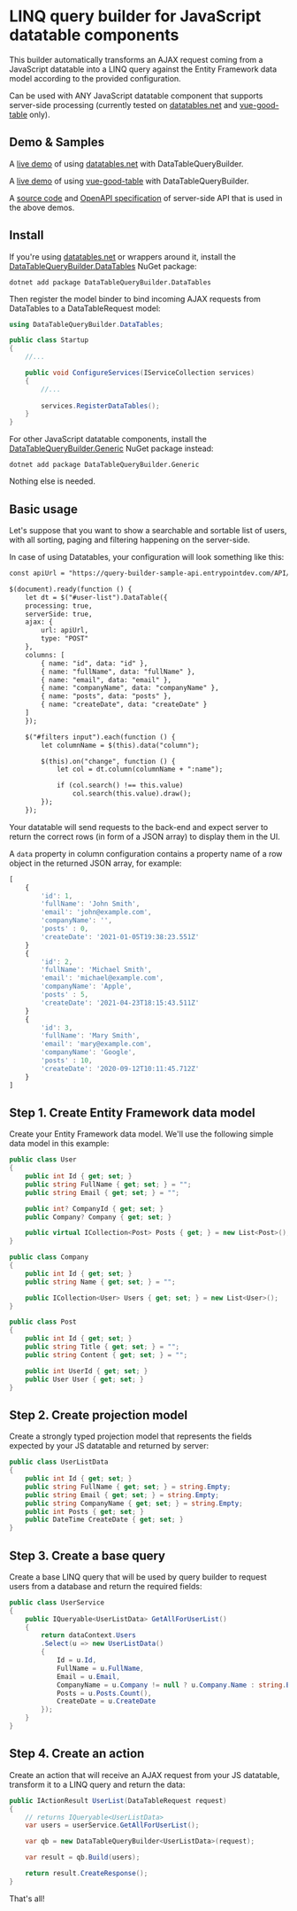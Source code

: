 # LINQ query builder for JavaScript datatable components

This builder automatically transforms an AJAX request coming from a JavaScript datatable into a LINQ query against the Entity Framework data model according to the provided configuration.

Can be used with ANY JavaScript datatable component that supports server-side processing (currently tested on [datatables.net](https://datatables.net) and [vue-good-table](https://xaksis.github.io/vue-good-table/) only).

## Demo & Samples

A [live demo](https://codesandbox.io/s/datatablesnet-with-datatablequerybuilder-hgpg2) of using [datatables.net](https://datatables.net) with DataTableQueryBuilder.

A [live demo](https://codesandbox.io/s/vue-good-table-with-datatablequerybuilder-cynse) of using [vue-good-table](https://xaksis.github.io/vue-good-table/) with DataTableQueryBuilder.

A [source code](https://github.com/EntryPointDev/DataTableQueryBuilder/tree/master/samples/SampleAPI) and [OpenAPI specification](https://query-builder-sample-api.entrypointdev.com/swagger/) of server-side API that is used in the above demos.

## Install

If you're using [datatables.net](https://datatables.net) or wrappers around it, install the [DataTableQueryBuilder.DataTables](https://www.nuget.org/packages/datatablequerybuilder.datatables/) NuGet package:

   ```console
   dotnet add package DataTableQueryBuilder.DataTables
   ```

Then register the model binder to bind incoming AJAX requests from DataTables to a DataTableRequest model:

   ```c#
   using DataTableQueryBuilder.DataTables;
   
   public class Startup
   {
       //...

       public void ConfigureServices(IServiceCollection services)
       {
           //...
           
           services.RegisterDataTables();
       }   
   }
   ```

For other JavaScript datatable components, install the [DataTableQueryBuilder.Generic](https://www.nuget.org/packages/datatablequerybuilder.generic/) NuGet package instead:

```console
dotnet add package DataTableQueryBuilder.Generic
```

Nothing else is needed.

## Basic usage

Let's suppose that you want to show a searchable and sortable list of users, with all sorting, paging and filtering happening on the server-side.

In case of using Datatables, your configuration will look something like this:

```html
const apiUrl = "https://query-builder-sample-api.entrypointdev.com/API/UserList.DataTables";

$(document).ready(function () {
    let dt = $("#user-list").DataTable({
    processing: true,
    serverSide: true,
    ajax: {
        url: apiUrl,
        type: "POST"
    },
    columns: [
        { name: "id", data: "id" },
        { name: "fullName", data: "fullName" },
        { name: "email", data: "email" },
        { name: "companyName", data: "companyName" },
        { name: "posts", data: "posts" },
        { name: "createDate", data: "createDate" }
    ]
    });

    $("#filters input").each(function () {
        let columnName = $(this).data("column");

        $(this).on("change", function () {
            let col = dt.column(columnName + ":name");

            if (col.search() !== this.value)
                col.search(this.value).draw();
        });
    });
```

Your datatable will send requests to the back-end and expect server to return the correct rows (in form of a JSON array) to display them in the UI.

A `data` property in column configuration contains a property name of a row object in the returned JSON array, for example:

```js
[
    {
        'id': 1,
        'fullName': 'John Smith',
        'email': 'john@example.com',
        'companyName': '',
        'posts' : 0,
        'createDate': '2021-01-05T19:38:23.551Z'
    }
    {
        'id': 2,
        'fullName': 'Michael Smith',
        'email': 'michael@example.com',
        'companyName': 'Apple',
        'posts' : 5,
        'createDate': '2021-04-23T18:15:43.511Z'
    }
    {
        'id': 3,
        'fullName': 'Mary Smith',
        'email': 'mary@example.com',
        'companyName': 'Google',
        'posts' : 10,
        'createDate': '2020-09-12T10:11:45.712Z'
    }
]
```

## Step 1. Create Entity Framework data model

Create your Entity Framework data model. We'll use the following simple data model in this example:
  
```c#
public class User
{
    public int Id { get; set; }
    public string FullName { get; set; } = "";
    public string Email { get; set; } = "";

    public int? CompanyId { get; set; }
    public Company? Company { get; set; }

    public virtual ICollection<Post> Posts { get; } = new List<Post>();
}

public class Company
{
    public int Id { get; set; }
    public string Name { get; set; } = "";

    public ICollection<User> Users { get; set; } = new List<User>();
}

public class Post
{
    public int Id { get; set; }
    public string Title { get; set; } = "";
    public string Content { get; set; } = "";

    public int UserId { get; set; }
    public User User { get; set; }
}
```

## Step 2. Create projection model

Create a strongly typed projection model that represents the fields expected by your JS datatable and returned by server:

```c#
public class UserListData
{
    public int Id { get; set; }        
    public string FullName { get; set; } = string.Empty;
    public string Email { get; set; } = string.Empty;
    public string CompanyName { get; set; } = string.Empty;
    public int Posts { get; set; }
    public DateTime CreateDate { get; set; }
}
```

## Step 3. Create a base query

Create a base LINQ query that will be used by query builder to request users from a database and return the required fields:

```c#
public class UserService
{
    public IQueryable<UserListData> GetAllForUserList()
    {
        return dataContext.Users
        .Select(u => new UserListData()
        {
            Id = u.Id,
            FullName = u.FullName,
            Email = u.Email,
            CompanyName = u.Company != null ? u.Company.Name : string.Empty,
            Posts = u.Posts.Count(),
            CreateDate = u.CreateDate
        });
    }   
}
```

## Step 4. Create an action

Create an action that will receive an AJAX request from your JS datatable, transform it to a LINQ query and return the data:

```c#
public IActionResult UserList(DataTableRequest request)
{
    // returns IQueryable<UserListData>
    var users = userService.GetAllForUserList();

    var qb = new DataTableQueryBuilder<UserListData>(request);

    var result = qb.Build(users);

    return result.CreateResponse();
}
```

That's all!
